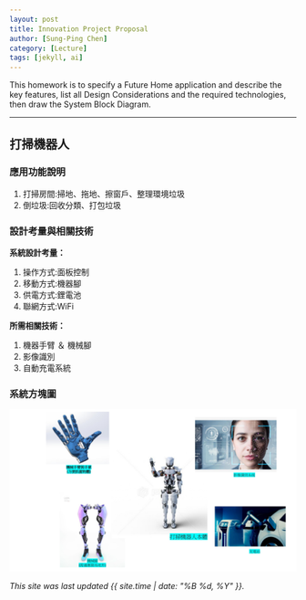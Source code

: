 ```yaml
---
layout: post
title: Innovation Project Proposal
author: [Sung-Ping Chen]
category: [Lecture]
tags: [jekyll, ai]
---
```


This homework is to specify a Future Home application and describe the key features, list all Design Considerations and the required technologies, then draw the System Block Diagram.

---
## 打掃機器人
### 應用功能說明
1. 打掃房間:掃地、拖地、擦窗戶、整理環境垃圾
2. 倒垃圾:回收分類、打包垃圾

### 設計考量與相關技術
**系統設計考量：**<br>
1. 操作方式:面板控制
2. 移動方式:機器腳
3. 供電方式:鋰電池
4. 聯網方式:WiFi

**所需相關技術：**
1. 機器手臂 ＆ 機械腳
2. 影像識別
3. 自動充電系統

### 系統方塊圖
![](https://github.com/fairpus/MCU-Arduinoproject/blob/c0a5413337b0109f4e53203bc6ab5e65a75184b9/images/homework%20robot.jpg?raw=true)




*This site was last updated {{ site.time | date: "%B %d, %Y" }}.*


